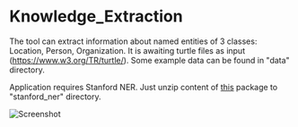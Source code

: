 # Knowledge_Extraction

The tool can extract information about named entities of 3 classes: Location, Person, Organization.
It is awaiting turtle files as input (https://www.w3.org/TR/turtle/). Some example data can be found in "data" directory.

Application requires Stanford NER.
Just unzip content of [this](https://nlp.stanford.edu/software/stanford-ner-2018-10-16.zip) package to "stanford_ner" directory.

![Screenshot](https://user-images.githubusercontent.com/26409233/56084715-45df8700-5e37-11e9-9b42-8bd82badbca8.PNG)
